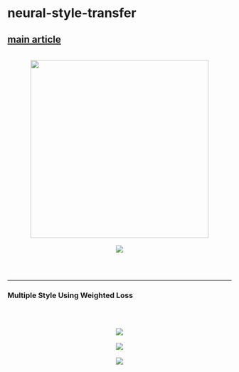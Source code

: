 # neural-style-transfer
## [main article](https://www.cnblogs.com/massquantity/p/9621393.html)

<br>

<div align="center">
 <img src="https://s1.ax1x.com/2020/05/12/Yteaon.jpg" height="400px">
</div>

<br>

<div align="center">
 <img src="https://s1.ax1x.com/2020/05/12/Ytewiq.png" >
</div>

 <br><br>
 
--------------

### Multiple Style Using Weighted Loss

 <br><br>

<div align="center">
 <img src="https://s1.ax1x.com/2020/05/12/YteBWV.png">
 <br><br>
 <img src="https://s1.ax1x.com/2020/05/12/Yte0J0.png">
 <br><br>
 <img src="https://s1.ax1x.com/2020/05/12/YteDzT.png">
</div>




